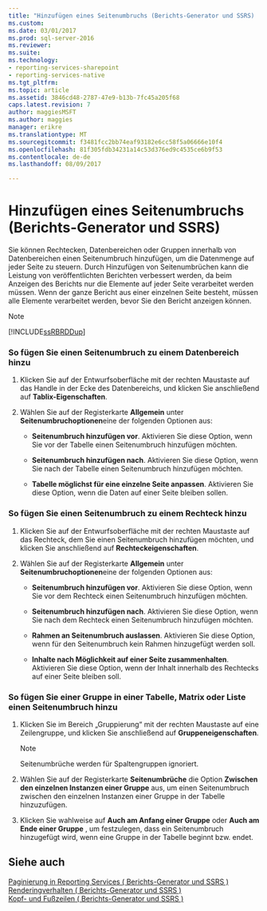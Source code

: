```yaml
---
title: "Hinzufügen eines Seitenumbruchs (Berichts-Generator und SSRS) | Microsoft Docs"
ms.custom: 
ms.date: 03/01/2017
ms.prod: sql-server-2016
ms.reviewer: 
ms.suite: 
ms.technology:
- reporting-services-sharepoint
- reporting-services-native
ms.tgt_pltfrm: 
ms.topic: article
ms.assetid: 3846cd48-2787-47e9-b13b-7fc45a205f68
caps.latest.revision: 7
author: maggiesMSFT
ms.author: maggies
manager: erikre
ms.translationtype: MT
ms.sourcegitcommit: f3481fcc2bb74eaf93182e6cc58f5a06666e10f4
ms.openlocfilehash: 81f305fdb34231a14c53d376ed9c4535ce6b9f53
ms.contentlocale: de-de
ms.lasthandoff: 08/09/2017

---
```

# <a name="add-a-page-break-report-builder-and-ssrs"></a>Hinzufügen eines Seitenumbruchs (Berichts-Generator und SSRS)
  Sie können Rechtecken, Datenbereichen oder Gruppen innerhalb von Datenbereichen einen Seitenumbruch hinzufügen, um die Datenmenge auf jeder Seite zu steuern. Durch Hinzufügen von Seitenumbrüchen kann die Leistung von veröffentlichten Berichten verbessert werden, da beim Anzeigen des Berichts nur die Elemente auf jeder Seite verarbeitet werden müssen. Wenn der ganze Bericht aus einer einzelnen Seite besteht, müssen alle Elemente verarbeitet werden, bevor Sie den Bericht anzeigen können.  
  
> [!NOTE]  
>  [!INCLUDE[ssRBRDDup](../../includes/ssrbrddup-md.md)]  
  
### <a name="to-add-a-page-break-to-a-data-region"></a>So fügen Sie einen Seitenumbruch zu einem Datenbereich hinzu  
  
1.  Klicken Sie auf der Entwurfsoberfläche mit der rechten Maustaste auf das Handle in der Ecke des Datenbereichs, und klicken Sie anschließend auf **Tablix-Eigenschaften**.  
  
2.  Wählen Sie auf der Registerkarte **Allgemein** unter **Seitenumbruchoptionen**eine der folgenden Optionen aus:  
  
    -   **Seitenumbruch hinzufügen vor**. Aktivieren Sie diese Option, wenn Sie vor der Tabelle einen Seitenumbruch hinzufügen möchten.  
  
    -   **Seitenumbruch hinzufügen nach**. Aktivieren Sie diese Option, wenn Sie nach der Tabelle einen Seitenumbruch hinzufügen möchten.  
  
    -   **Tabelle möglichst für eine einzelne Seite anpassen**. Aktivieren Sie diese Option, wenn die Daten auf einer Seite bleiben sollen.  
  
### <a name="to-add-a-page-break-to-a-rectangle"></a>So fügen Sie einen Seitenumbruch zu einem Rechteck hinzu  
  
1.  Klicken Sie auf der Entwurfsoberfläche mit der rechten Maustaste auf das Rechteck, dem Sie einen Seitenumbruch hinzufügen möchten, und klicken Sie anschließend auf **Rechteckeigenschaften**.  
  
2.  Wählen Sie auf der Registerkarte **Allgemein** unter **Seitenumbruchoptionen**eine der folgenden Optionen aus:  
  
    -   **Seitenumbruch hinzufügen vor**. Aktivieren Sie diese Option, wenn Sie vor dem Rechteck einen Seitenumbruch hinzufügen möchten.  
  
    -   **Seitenumbruch hinzufügen nach**. Aktivieren Sie diese Option, wenn Sie nach dem Rechteck einen Seitenumbruch hinzufügen möchten.  
  
    -   **Rahmen an Seitenumbruch auslassen**. Aktivieren Sie diese Option, wenn für den Seitenumbruch kein Rahmen hinzugefügt werden soll.  
  
    -   **Inhalte nach Möglichkeit auf einer Seite zusammenhalten**. Aktivieren Sie diese Option, wenn der Inhalt innerhalb des Rechtecks auf einer Seite bleiben soll.  
  
### <a name="to-add-a-page-break-to-a-row-group-in-a-table-matrix-or-list"></a>So fügen Sie einer Gruppe in einer Tabelle, Matrix oder Liste einen Seitenumbruch hinzu  
  
1.  Klicken Sie im Bereich „Gruppierung“ mit der rechten Maustaste auf eine Zeilengruppe, und klicken Sie anschließend auf **Gruppeneigenschaften**.  
  
    > [!NOTE]  
    >  Seitenumbrüche werden für Spaltengruppen ignoriert.  
  
2.  Wählen Sie auf der Registerkarte **Seitenumbrüche** die Option **Zwischen den einzelnen Instanzen einer Gruppe** aus, um einen Seitenumbruch zwischen den einzelnen Instanzen einer Gruppe in der Tabelle hinzuzufügen.  
  
3.  Klicken Sie wahlweise auf **Auch am Anfang einer Gruppe** oder **Auch am Ende einer Gruppe** , um festzulegen, dass ein Seitenumbruch hinzugefügt wird, wenn eine Gruppe in der Tabelle beginnt bzw. endet.  
  
## <a name="see-also"></a>Siehe auch  
 [Paginierung in Reporting Services &#40; Berichts-Generator und SSRS &#41;](../../reporting-services/report-design/pagination-in-reporting-services-report-builder-and-ssrs.md)   
 [Renderingverhalten &#40; Berichts-Generator und SSRS &#41;](../../reporting-services/report-design/rendering-behaviors-report-builder-and-ssrs.md)   
 [Kopf- und Fußzeilen &#40; Berichts-Generator und SSRS &#41;](../../reporting-services/report-design/page-headers-and-footers-report-builder-and-ssrs.md)  
  
  
